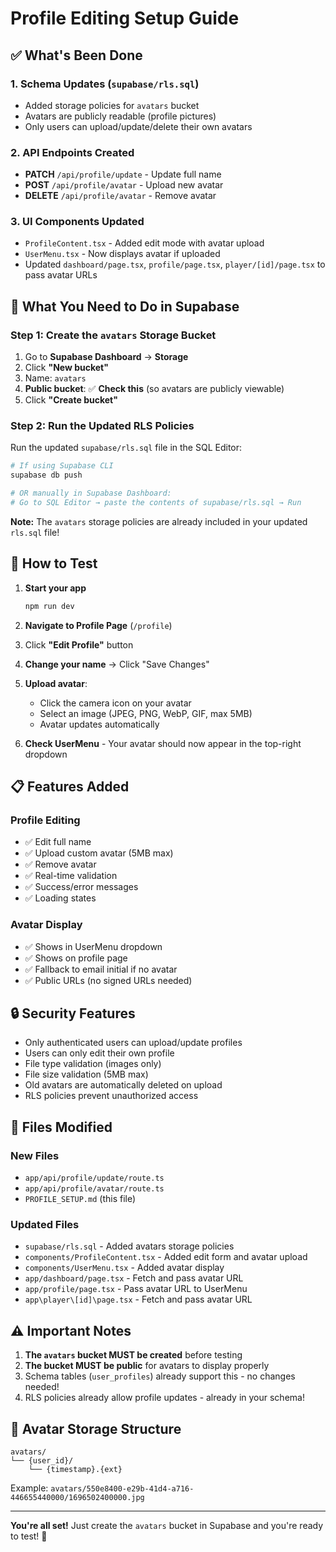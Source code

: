 # Profile Editing Setup Guide

## ✅ What's Been Done

### 1. **Schema Updates** (`supabase/rls.sql`)
- Added storage policies for `avatars` bucket
- Avatars are publicly readable (profile pictures)
- Only users can upload/update/delete their own avatars

### 2. **API Endpoints Created**
- **PATCH** `/api/profile/update` - Update full name
- **POST** `/api/profile/avatar` - Upload new avatar
- **DELETE** `/api/profile/avatar` - Remove avatar

### 3. **UI Components Updated**
- `ProfileContent.tsx` - Added edit mode with avatar upload
- `UserMenu.tsx` - Now displays avatar if uploaded
- Updated `dashboard/page.tsx`, `profile/page.tsx`, `player/[id]/page.tsx` to pass avatar URLs

## 🔧 What You Need to Do in Supabase

### Step 1: Create the `avatars` Storage Bucket

1. Go to **Supabase Dashboard** → **Storage**
2. Click **"New bucket"**
3. Name: `avatars`
4. **Public bucket**: ✅ **Check this** (so avatars are publicly viewable)
5. Click **"Create bucket"**

### Step 2: Run the Updated RLS Policies

Run the updated `supabase/rls.sql` file in the SQL Editor:

```bash
# If using Supabase CLI
supabase db push

# OR manually in Supabase Dashboard:
# Go to SQL Editor → paste the contents of supabase/rls.sql → Run
```

**Note:** The `avatars` storage policies are already included in your updated `rls.sql` file!

## 🧪 How to Test

1. **Start your app**
   ```bash
   npm run dev
   ```

2. **Navigate to Profile Page** (`/profile`)
3. Click **"Edit Profile"** button
4. **Change your name** → Click "Save Changes"
5. **Upload avatar**:
   - Click the camera icon on your avatar
   - Select an image (JPEG, PNG, WebP, GIF, max 5MB)
   - Avatar updates automatically
6. **Check UserMenu** - Your avatar should now appear in the top-right dropdown

## 📋 Features Added

### Profile Editing
- ✅ Edit full name
- ✅ Upload custom avatar (5MB max)
- ✅ Remove avatar
- ✅ Real-time validation
- ✅ Success/error messages
- ✅ Loading states

### Avatar Display
- ✅ Shows in UserMenu dropdown
- ✅ Shows on profile page
- ✅ Fallback to email initial if no avatar
- ✅ Public URLs (no signed URLs needed)

## 🔒 Security Features

- Only authenticated users can upload/update profiles
- Users can only edit their own profile
- File type validation (images only)
- File size validation (5MB max)
- Old avatars are automatically deleted on upload
- RLS policies prevent unauthorized access

## 📁 Files Modified

### New Files
- `app/api/profile/update/route.ts`
- `app/api/profile/avatar/route.ts`
- `PROFILE_SETUP.md` (this file)

### Updated Files
- `supabase/rls.sql` - Added avatars storage policies
- `components/ProfileContent.tsx` - Added edit form and avatar upload
- `components/UserMenu.tsx` - Added avatar display
- `app/dashboard/page.tsx` - Fetch and pass avatar URL
- `app/profile/page.tsx` - Pass avatar URL to UserMenu
- `app\player\[id]\page.tsx` - Fetch and pass avatar URL

## ⚠️ Important Notes

1. **The `avatars` bucket MUST be created** before testing
2. **The bucket MUST be public** for avatars to display properly
3. Schema tables (`user_profiles`) already support this - no changes needed!
4. RLS policies already allow profile updates - already in your schema!

## 🎨 Avatar Storage Structure

```
avatars/
└── {user_id}/
    └── {timestamp}.{ext}
```

Example: `avatars/550e8400-e29b-41d4-a716-446655440000/1696502400000.jpg`

---

**You're all set!** Just create the `avatars` bucket in Supabase and you're ready to test! 🚀

